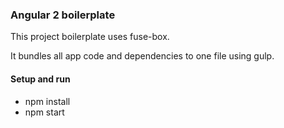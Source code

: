 ### Angular 2 boilerplate
This project boilerplate uses fuse-box.

It bundles all app code and dependencies to one file using gulp.

#### Setup and run
* npm install
* npm start